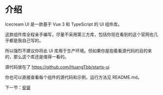 # 介绍

Icecream UI 是一款基于 Vue 3 和 TypeScript 的 UI 组件库。

这款组件库全程亲手编写，尽量不采用第三方库，包括你现在看到的这个官网也几乎都是我自己写的。

所以强烈不建议你将此 UI 库用于生产环境。但如果你是抱着看源代码的目的来的，那么这个库还是值得一看的。

源代码放在了 https://github.com/HuangTbb/starts-ui

你也可以直接查看每个组件的源代码和示例，运行方法见 README.md。

下一节：[安装](#/doc/install)